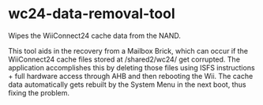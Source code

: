 # wc24-data-removal-tool
Wipes the WiiConnect24 cache data from the NAND.

This tool aids in the recovery from a Mailbox Brick, which can occur if the WiiConnect24 cache files stored at /shared2/wc24/ get corrupted. The application accomplishes this by deleting those files using ISFS instructions + full hardware access through AHB and then rebooting the Wii. The cache data automatically gets rebuilt by the System Menu in the next boot, thus fixing the problem.